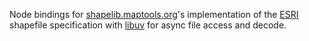 
Node bindings for [shapelib.maptools.org](http://shapelib.maptools.org/)'s implementation of the [ESRI](http://www.esri.com/) shapefile specification with [libuv](http://nikhilm.github.io/uvbook/index.html) for async file access and decode.

